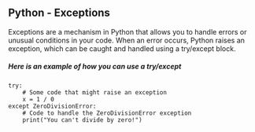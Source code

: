##  Python - Exceptions

Exceptions are a mechanism in Python that allows you to handle errors or unusual 
conditions in your code. When an error occurs, Python raises an exception, which can be
caught and handled using a try/except block.
##### Here is an example of how you can use a try/except
```
try:
    # Some code that might raise an exception
    x = 1 / 0
except ZeroDivisionError:
    # Code to handle the ZeroDivisionError exception
    print("You can't divide by zero!")

```
